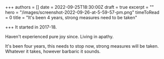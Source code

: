 +++
authors = []
date = 2022-09-25T18:30:00Z
draft = true
excerpt = ""
hero = "/images/screenshot-2022-09-26-at-5-59-57-pm.png"
timeToRead = 0
title = "It's been 4 years, strong measures need to be taken"

+++
It started in 2017-18.

Haven't experienced pure joy since. Living in apathy. 

It's been four years, this needs to stop now, strong measures will be taken. Whatever it takes, however barbaric it sounds.